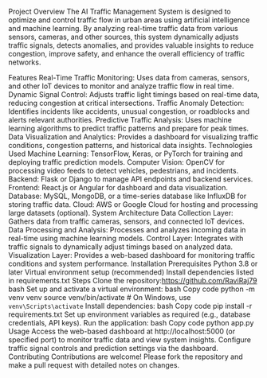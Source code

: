 Project Overview
The AI Traffic Management System is designed to optimize and control traffic flow in urban areas using artificial intelligence and machine learning. By analyzing real-time traffic data from various sensors, cameras, and other sources, this system dynamically adjusts traffic signals, detects anomalies, and provides valuable insights to reduce congestion, improve safety, and enhance the overall efficiency of traffic networks.

Features
Real-Time Traffic Monitoring: Uses data from cameras, sensors, and other IoT devices to monitor and analyze traffic flow in real time.
Dynamic Signal Control: Adjusts traffic light timings based on real-time data, reducing congestion at critical intersections.
Traffic Anomaly Detection: Identifies incidents like accidents, unusual congestion, or roadblocks and alerts relevant authorities.
Predictive Traffic Analysis: Uses machine learning algorithms to predict traffic patterns and prepare for peak times.
Data Visualization and Analytics: Provides a dashboard for visualizing traffic conditions, congestion patterns, and historical data insights.
Technologies Used
Machine Learning: TensorFlow, Keras, or PyTorch for training and deploying traffic prediction models.
Computer Vision: OpenCV for processing video feeds to detect vehicles, pedestrians, and incidents.
Backend: Flask or Django to manage API endpoints and backend services.
Frontend: React.js or Angular for dashboard and data visualization.
Database: MySQL, MongoDB, or a time-series database like InfluxDB for storing traffic data.
Cloud: AWS or Google Cloud for hosting and processing large datasets (optional).
System Architecture
Data Collection Layer: Gathers data from traffic cameras, sensors, and connected IoT devices.
Data Processing and Analysis: Processes and analyzes incoming data in real-time using machine learning models.
Control Layer: Integrates with traffic signals to dynamically adjust timings based on analyzed data.
Visualization Layer: Provides a web-based dashboard for monitoring traffic conditions and system performance.
Installation
Prerequisites
Python 3.8 or later
Virtual environment setup (recommended)
Install dependencies listed in requirements.txt
Steps
Clone the repository:https://github.com/RaviRaj79
bash
Set up and activate a virtual environment:
bash
Copy code
python -m venv venv
source venv/bin/activate  # On Windows, use `venv\Scripts\activate`
Install dependencies:
bash
Copy code
pip install -r requirements.txt
Set up environment variables as required (e.g., database credentials, API keys).
Run the application:
bash
Copy code
python app.py
Usage
Access the web-based dashboard at http://localhost:5000 (or specified port) to monitor traffic data and view system insights.
Configure traffic signal controls and prediction settings via the dashboard.
Contributing
Contributions are welcome! Please fork the repository and make a pull request with detailed notes on changes.
